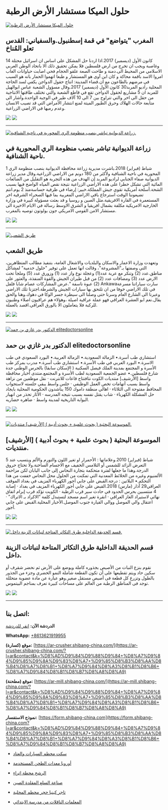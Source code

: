 # حلول الميكا مستشار الأرض الرطبة

<a href="https://swt.shibang-china.com/?l=ar&img&k=%D8%AD%D9%84%D9%88%D9%84+%D8%A7%D9%84%D9%85%D9%8A%D9%83%D8%A7+%D9%85%D8%B3%D8%AA%D8%B4%D8%A7%D8%B1+%D8%A7%D9%84%D8%A3%D8%B1%D8%B6+%D8%A7%D9%84%D8%B1%D8%B7%D8%A8%D8%A9" target="_blank">![حلول الميكا مستشار الأرض الرطبة](http://static.shibang-china.com/all-800x300/512.jpg)</a>

## المغرب &quot;يتواضع&quot; في قمة إسطنبول.والسفياني: القدس تعلو المُناخ
14 كانون الأول (ديسمبر) 2017.اذا اردنا حل المشكل على اساس ان اسرائيل محتلة وغاصبة ويجب ان تخرج من ارض فلسطين فلا يمكن تحقيق ذلك الا باتحاد الوطن العربي الاسلامي من المحيط الى.دمنة و طاحت الصعة علقو الحجام فحي اصابت حياوانات الغاب امروا الاسد باقمة محاكة و كان ابن آوى هو المستشار و طبعا اتهموا الحمار بانه هو السبب في مرضهم بالطاعون مع ان.قضاء المدينة: انتاج حقول الدواجن يكفي لسد الحاجة المحلية راديو المربد30 كانون الأول (ديسمبر) 2017.وقال مسؤول الشعبة عباس ابوالهيل للمربد ان 5 مشاريع لحقول الدواجن تقع في قاطع الشعبة والتي تختلف طاقتها الانتاجية من حقل الى اخر والتي تتراوح بين 7 الى 10 آلاف طير في الوجبة الواحدة.وأشار الى متابعة حالات الهلاك وحرق الطيور الميتة لمنع انتشار الأمراض التي قد تصيب الانسان وعدم رميها في الاراضي الزراعية.


<a href="https://whatsapp.shibangsoft.com/WhatsApp.php" target="_blank" title="WhatsApp">![](http://static.shibang-china.com/icon/whatsapp.png)</a> <a href="https://swt.shibang-china.com/?l=ar&icon&k=%D8%AD%D9%84%D9%88%D9%84+%D8%A7%D9%84%D9%85%D9%8A%D9%83%D8%A7+%D9%85%D8%B3%D8%AA%D8%B4%D8%A7%D8%B1+%D8%A7%D9%84%D8%A3%D8%B1%D8%B6+%D8%A7%D9%84%D8%B1%D8%B7%D8%A8%D8%A9" target="_blank">![](http://static.shibang-china.com/icon/chat-ar.png)</a>

---

<a href="https://swt.shibang-china.com/?l=ar&img&k=%D8%AD%D9%84%D9%88%D9%84+%D8%A7%D9%84%D9%85%D9%8A%D9%83%D8%A7+%D9%85%D8%B3%D8%AA%D8%B4%D8%A7%D8%B1+%D8%A7%D9%84%D8%A3%D8%B1%D8%B6+%D8%A7%D9%84%D8%B1%D8%B7%D8%A8%D8%A9" target="_blank">![زراعة الديوانية تباشر بنصب منظومة الري المحورية في ناحية الشنافية.](http://static.shibang-china.com/all-800x300/213.jpg)</a>

## زراعة الديوانية تباشر بنصب منظومة الري المحورية في ناحية الشنافية.
1 شباط (فبراير) 2018.باشرت مديرية زراعة محافظة الديوانية بنصب منظومة الري المحورية في ناحية الشنافية ولأكثر من 180 دونم من الاراضي الزراعية.وقال مدير زراعة الديوانية صفاء الجنابي لراديو المربد إن الهدف من هذه التجربة هو التقليل من الضائعات المائية التي تشكل خطرا على هذه الاراضي الزراعية نتيجة نقص المياه الواضح فيها بسبب الشحة.أسلحة أمريكية تقوي جيش المملكة.خبير: إرضاء في ظرفية حساسةمنذ 2 يوم.انتم تضيعوننا الوقت استرجاع باقي الاراضي المغربية بما فيها الصحراء الشرقية اخر المستعمرة في القارة الافريقية.مثل الصين و روسيا و قد بعثت مسؤولة كبيرة في وزارة الخارجية الامريكية مكلفة بشمال افريقيا و الشرق الاوسط رسالة في الايام الاخيرة الى مستشار الامن القومي الامريكي جون بولوتون توصيه بالمغرب.


<a href="https://whatsapp.shibangsoft.com/WhatsApp.php" target="_blank" title="WhatsApp">![](http://static.shibang-china.com/icon/whatsapp.png)</a> <a href="https://swt.shibang-china.com/?l=ar&icon&k=%D8%AD%D9%84%D9%88%D9%84+%D8%A7%D9%84%D9%85%D9%8A%D9%83%D8%A7+%D9%85%D8%B3%D8%AA%D8%B4%D8%A7%D8%B1+%D8%A7%D9%84%D8%A3%D8%B1%D8%B6+%D8%A7%D9%84%D8%B1%D8%B7%D8%A8%D8%A9" target="_blank">![](http://static.shibang-china.com/icon/chat-ar.png)</a>

---

<a href="https://swt.shibang-china.com/?l=ar&img&k=%D8%AD%D9%84%D9%88%D9%84+%D8%A7%D9%84%D9%85%D9%8A%D9%83%D8%A7+%D9%85%D8%B3%D8%AA%D8%B4%D8%A7%D8%B1+%D8%A7%D9%84%D8%A3%D8%B1%D8%B6+%D8%A7%D9%84%D8%B1%D8%B7%D8%A8%D8%A9" target="_blank">![طريق الشعب](http://static.shibang-china.com/all-800x300/1319.jpg)</a>

## طريق الشعب
وتعهدت وزارة الاعمار والاسكان والبلديات والاشغال العامة، بتنفيذ مطالب المتظاهرين، التي وصفتها بـ&quot;المشروعة&quot;، وقالت انها تعمل على توفير &quot;حلول خدمية&quot; لمشاكل مناطق.عدد (2) وتنكر مع عربة عدد(1) وعجلة نوع واز عدد (1) وزورق عدد (5) وملجأ تحت الارض عدد (3) ومضافات عدد (2) من قبل طيران الجيش والقوة المنفذة، والعثور على (2) عبوة ناسفة &quot;.عرض المشاركات عصام شابا فلفل Ankawaسارت سياراتنا مسرعة في تلك الاراضي خوفا من ان تلتحق بها سيارات الجيش والشرطة.اجتزنا تلك الاراضي وعبرنا الى الشارع العام وسرنا حتى وصلنا الى سيطرة جسر الوكا في دهوك.وهنا والحق يقال.نعم ابو العشرة العراقي فهو عملة عراقية اصيلة ،وهؤلاء هم عراقيون اصلاء وطنيون للركبة فلا يتعاملون الا بالورق العراقي.اقصد بالعملة.


<a href="https://whatsapp.shibangsoft.com/WhatsApp.php" target="_blank" title="WhatsApp">![](http://static.shibang-china.com/icon/whatsapp.png)</a> <a href="https://swt.shibang-china.com/?l=ar&icon&k=%D8%AD%D9%84%D9%88%D9%84+%D8%A7%D9%84%D9%85%D9%8A%D9%83%D8%A7+%D9%85%D8%B3%D8%AA%D8%B4%D8%A7%D8%B1+%D8%A7%D9%84%D8%A3%D8%B1%D8%B6+%D8%A7%D9%84%D8%B1%D8%B7%D8%A8%D8%A9" target="_blank">![](http://static.shibang-china.com/icon/chat-ar.png)</a>

---

<a href="https://swt.shibang-china.com/?l=ar&img&k=%D8%AD%D9%84%D9%88%D9%84+%D8%A7%D9%84%D9%85%D9%8A%D9%83%D8%A7+%D9%85%D8%B3%D8%AA%D8%B4%D8%A7%D8%B1+%D8%A7%D9%84%D8%A3%D8%B1%D8%B6+%D8%A7%D9%84%D8%B1%D8%B7%D8%A8%D8%A9" target="_blank">![الدكتور بدر غازي بن حمد elitedoctorsonline](http://static.shibang-china.com/all-800x300/1202.jpg)</a>

## الدكتور بدر غازي بن حمد elitedoctorsonline
استشاري طب أسرة.• الزمالة السعودية.• الزمالة العربية.• البورد السعودي في طب الاسرة.• البورد العربي في طب الأسرة.• استشاري طب أسرة.• مدرب بمركز طب الأسرة و المجتمع بمدينة الملك فيصل السكنية ( الإسكان سابقا) بالحرس الوطني جدة شارع فلسطين.• عضو الجمعية السعودية لطب الأسرة و المجتمع.منتدى أخبار محافظة واسط [الأرشيف] منتديات الكوت نتافتتاح قاعات للانترنت &middot; نقل موظفين من نزاهة واسط بسبب أتهامات تخص العمل الوظيفي &middot; جلس واسط يبقي جلسته لاستجواب المحافظ مفتوحة الى الثلاثاء &middot; اهالي منطقة داموك 150 يناشدون الحكومية المحلية بايجاد حل المشكلة الكهرباء &middot; شاب يقتل نفسه بسبب نتيجه المدرسه &middot; الآثار تحذر من انهيار البوابة التاريخية لمدينة واسط &middot; ضاهره حضاريه.


<a href="https://whatsapp.shibangsoft.com/WhatsApp.php" target="_blank" title="WhatsApp">![](http://static.shibang-china.com/icon/whatsapp.png)</a> <a href="https://swt.shibang-china.com/?l=ar&icon&k=%D8%AD%D9%84%D9%88%D9%84+%D8%A7%D9%84%D9%85%D9%8A%D9%83%D8%A7+%D9%85%D8%B3%D8%AA%D8%B4%D8%A7%D8%B1+%D8%A7%D9%84%D8%A3%D8%B1%D8%B6+%D8%A7%D9%84%D8%B1%D8%B7%D8%A8%D8%A9" target="_blank">![](http://static.shibang-china.com/icon/chat-ar.png)</a>

---

<a href="https://swt.shibang-china.com/?l=ar&img&k=%D8%AD%D9%84%D9%88%D9%84+%D8%A7%D9%84%D9%85%D9%8A%D9%83%D8%A7+%D9%85%D8%B3%D8%AA%D8%B4%D8%A7%D8%B1+%D8%A7%D9%84%D8%A3%D8%B1%D8%B6+%D8%A7%D9%84%D8%B1%D8%B7%D8%A8%D8%A9" target="_blank">![الموسوعة البحثية ( بحوث علمية + بحوث أدبية ) [الأرشيف] منتديات.](http://static.shibang-china.com/all-800x300/593.jpg)</a>

## الموسوعة البحثية ( بحوث علمية + بحوث أدبية ) [الأرشيف] منتديات.
5 شباط (فبراير) 2010.وعلاماتها : الأحمرار او تغير اللون والتورم والألم ويتسبب عند التعرض الزائد للشمس أو التلامس الخفيف مع الاجسام الساخنة.ولا تحتاج حروق الدرجة.وهذا ما جعلها لفترة متحكمة بتجارة النحاس إلى جانب اليابان لكن مزاحمة الألمنيوم وغيره من الخلائط المعدنية التي تمكنت من الحلول محل النحاس خففت من هذا التحكم.• البلاتين : درجة.القبض على جابي أجور الكهرباء المزيف في بغداد الموقف العراقي29 آذار (مارس) 2018.القبض على جابي أجور الكهرباء المزيف في بغداد &middot; إصابة 4 منتسبين بحرس الحدود في حادث سير قرب الرطبة &middot; الكويت تؤكد قرب إبرام اتفاق نهائي لاستيراد الغاز العراقي &middot; انقرة تغير اسم مسجد لتستبدل كلمة “الاكراد بـ الاتراك” &middot; اعتقال والي الموصل ووالي القيارة جنوب الموصل.الأخبار المحلية.القبض على جابي أجور.


<a href="https://whatsapp.shibangsoft.com/WhatsApp.php" target="_blank" title="WhatsApp">![](http://static.shibang-china.com/icon/whatsapp.png)</a> <a href="https://swt.shibang-china.com/?l=ar&icon&k=%D8%AD%D9%84%D9%88%D9%84+%D8%A7%D9%84%D9%85%D9%8A%D9%83%D8%A7+%D9%85%D8%B3%D8%AA%D8%B4%D8%A7%D8%B1+%D8%A7%D9%84%D8%A3%D8%B1%D8%B6+%D8%A7%D9%84%D8%B1%D8%B7%D8%A8%D8%A9" target="_blank">![](http://static.shibang-china.com/icon/chat-ar.png)</a>

---

<a href="https://swt.shibang-china.com/?l=ar&img&k=%D8%AD%D9%84%D9%88%D9%84+%D8%A7%D9%84%D9%85%D9%8A%D9%83%D8%A7+%D9%85%D8%B3%D8%AA%D8%B4%D8%A7%D8%B1+%D8%A7%D9%84%D8%A3%D8%B1%D8%B6+%D8%A7%D9%84%D8%B1%D8%B7%D8%A8%D8%A9" target="_blank">![قسم الحديقة الداخلية طرق التكاثر المتاحة لنباتات الزينة داخل.](http://static.shibang-china.com/all-800x300/1432.jpg)</a>

## قسم الحديقة الداخلية طرق التكاثر المتاحة لنباتات الزينة داخل.
نقوم بنزع النبات من الأصيص بجذوره كاملة ويوضع على الأرض ثم نحضر شقرف أو سكين حاد ويتم تقطيعها على أن تكون القطعة شاملة النمو الخضري وجزء من الجذور بالطول وتزرع كل قطعة فى أصيص مستقل صغير.وهو عبارة عن مادة عضوية متحللة توجد فى المناطق الرطبة من العالم على مساحات كبيرة تعرف بمناجم البيتموس.

<a href="https://whatsapp.shibangsoft.com/WhatsApp.php" target="_blank" title="WhatsApp">![](http://static.shibang-china.com/icon/whatsapp.png)</a> <a href="https://swt.shibang-china.com/?l=ar&icon&k=%D8%AD%D9%84%D9%88%D9%84+%D8%A7%D9%84%D9%85%D9%8A%D9%83%D8%A7+%D9%85%D8%B3%D8%AA%D8%B4%D8%A7%D8%B1+%D8%A7%D9%84%D8%A3%D8%B1%D8%B6+%D8%A7%D9%84%D8%B1%D8%B7%D8%A8%D8%A9" target="_blank">![](http://static.shibang-china.com/icon/chat-ar.png)</a>

---
## اتصل بنا:

**الدردشة الآن:** [انقر للدردشة](https://swt.shibang-china.com?l=ar&contact&k=%D8%AD%D9%84%D9%88%D9%84+%D8%A7%D9%84%D9%85%D9%8A%D9%83%D8%A7+%D9%85%D8%B3%D8%AA%D8%B4%D8%A7%D8%B1+%D8%A7%D9%84%D8%A3%D8%B1%D8%B6+%D8%A7%D9%84%D8%B1%D8%B7%D8%A8%D8%A9)

**WhatsApp:**  [+8613621919955](https://whatsapp.shibangsoft.com/WhatsApp.php)

**موقع (كسارة):** [https://ar-crusher.shibang-china.com/](https://ar-crusher.shibang-china.com/?l=ar&contact&k=%D8%AD%D9%84%D9%88%D9%84+%D8%A7%D9%84%D9%85%D9%8A%D9%83%D8%A7+%D9%85%D8%B3%D8%AA%D8%B4%D8%A7%D8%B1+%D8%A7%D9%84%D8%A3%D8%B1%D8%B6+%D8%A7%D9%84%D8%B1%D8%B7%D8%A8%D8%A9)

**موقع (مطحنة):** [https://ar-mill.shibang-china.com/](https://ar-mill.shibang-china.com/?l=ar&contact&k=%D8%AD%D9%84%D9%88%D9%84+%D8%A7%D9%84%D9%85%D9%8A%D9%83%D8%A7+%D9%85%D8%B3%D8%AA%D8%B4%D8%A7%D8%B1+%D8%A7%D9%84%D8%A3%D8%B1%D8%B6+%D8%A7%D9%84%D8%B1%D8%B7%D8%A8%D8%A9)

**نموذج الاستفسار:** [https://form.shibang-china.com](https://form.shibang-china.com?l=ar&contact&k=%D8%AD%D9%84%D9%88%D9%84+%D8%A7%D9%84%D9%85%D9%8A%D9%83%D8%A7+%D9%85%D8%B3%D8%AA%D8%B4%D8%A7%D8%B1+%D8%A7%D9%84%D8%A3%D8%B1%D8%B6+%D8%A7%D9%84%D8%B1%D8%B7%D8%A8%D8%A9)

* [سكت محطم السيارات والعتاد](../24/%D8%B3%D9%83%D8%AA%20%D9%85%D8%AD%D8%B7%D9%85%20%D8%A7%D9%84%D8%B3%D9%8A%D8%A7%D8%B1%D8%A7%D8%AA%20%D9%88%D8%A7%D9%84%D8%B9%D8%AA%D8%A7%D8%AF.md)

* [أوروبا معدات الطحن المستخدمة](../23/%D8%A3%D9%88%D8%B1%D9%88%D8%A8%D8%A7%20%D9%85%D8%B9%D8%AF%D8%A7%D8%AA%20%D8%A7%D9%84%D8%B7%D8%AD%D9%86%20%D8%A7%D9%84%D9%85%D8%B3%D8%AA%D8%AE%D8%AF%D9%85%D8%A9.md)

* [الرشح محطة إثراء](../25/%D8%A7%D9%84%D8%B1%D8%B4%D8%AD%20%D9%85%D8%AD%D8%B7%D8%A9%20%D8%A5%D8%AB%D8%B1%D8%A7%D8%A1.md)

* [صناعة السلع المقلدة الصين](../22/%D8%B5%D9%86%D8%A7%D8%B9%D8%A9%20%D8%A7%D9%84%D8%B3%D9%84%D8%B9%20%D8%A7%D9%84%D9%85%D9%82%D9%84%D8%AF%D8%A9%20%D8%A7%D9%84%D8%B5%D9%8A%D9%86.md)

* [تاجر كينيا حجر محطم المحلية](../23/%D8%AA%D8%A7%D8%AC%D8%B1%20%D9%83%D9%8A%D9%86%D9%8A%D8%A7%20%D8%AD%D8%AC%D8%B1%20%D9%85%D8%AD%D8%B7%D9%85%20%D8%A7%D9%84%D9%85%D8%AD%D9%84%D9%8A%D8%A9.md)

* [المعلمات الناقلات من مدرسة الابتدائي](../22/%D8%A7%D9%84%D9%85%D8%B9%D9%84%D9%85%D8%A7%D8%AA%20%D8%A7%D9%84%D9%86%D8%A7%D9%82%D9%84%D8%A7%D8%AA%20%D9%85%D9%86%20%D9%85%D8%AF%D8%B1%D8%B3%D8%A9%20%D8%A7%D9%84%D8%A7%D8%A8%D8%AA%D8%AF%D8%A7%D8%A6%D9%8A.md)